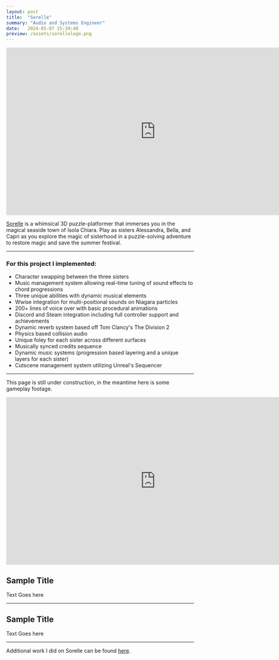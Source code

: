 ```yaml
---
layout: post
title:  "Sorelle"
summary: "Audio and Systems Engineer"
date:   2024-05-07 15:39:40
preview: /assets/sorellelogo.png
---
```


<center>
<iframe
    width="800"
    height="450"
    src="https://www.youtube.com/embed/ZWoRY61fBB8?si=Gu2rVaIK8s8NN4GR"
    frameborder="0"
    allow="autoplay; encrypted-media"
    allowfullscreen
>
</iframe>
</center>

[Sorelle](https://store.steampowered.com/app/2916580/Sorelle/) is a whimsical 3D puzzle-platformer that immerses you in the magical seaside town of Isola Chiara. Play as sisters Alessandra, Bella, and Capri as you explore the magic of sisterhood in a puzzle-solving adventure to restore magic and save the summer festival.

***

### For this project I implemented:
* Character swapping between the three sisters
* Music management system allowing real-time tuning of sound effects to chord progressions
* Three unique abilities with dynamic musical elements
* Wwise integration for multi-positional sounds on Niagara particles
* 200+ lines of voice over with basic procedural animations
* Discord and Steam integration including full controller support and achievements
* Dynamic reverb system based off Tom Clancy's The Division 2
* Physics based collision audio
* Unique foley for each sister across different surfaces
* Musically synced credits sequence
* Dynamic music systems (progression based layering and a unique layers for each sister)
* Cutscene management system utilizing Unreal's Sequencer

***

This page is still under construction, in the meantime here is some gameplay footage. 

<center>
<iframe
    width="800"
    height="450"
    src="https://www.youtube.com/embed/6kFB0QaQG1Q?si=EILReZWAKrBmxJXL"
    frameborder="0"
    allow="autoplay; encrypted-media"
    allowfullscreen
>
</iframe>
</center>

## Sample Title

Text Goes here

***

## Sample Title

Text Goes here

***

Additional work I did on Sorelle can be found [here](https://www.samhimitra.com/sound/2024/05/07/sorelle/).